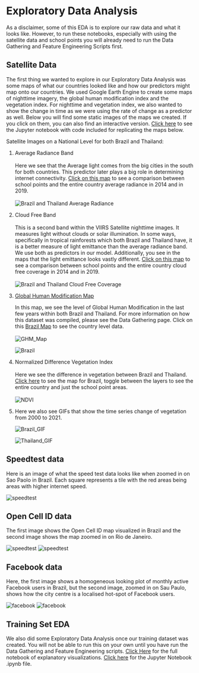 # Exploratory Data Analysis

As a disclaimer, some of this EDA is to explore our raw data and what it looks like. However, to run these notebooks, especially with using the satellite data and school points you will already need to run the Data Gathering and Feature Engineering Scripts first.

## Satellite Data
The first thing we wanted to explore in our Exploratory Data Analysis was some maps of what our countries looked like and how our predictors might map onto our countries. We used Google Earth Engine to create some maps of nighttime imagery, the global human modification index and the vegetation index. For nighttime and vegetation index, we also wanted to show the change in time as we were using the rate of change as a predictor as well. Below you will find some static images of the maps we created. If you click on them, you can also find an interactive version. [Click here](scripts/Satellite_Data_EDA.ipynb) to see the Jupyter notebook with code included for replicating the maps below. 

Satellite Images on a National Level for both Brazil and Thailand:

1. Average Radiance Band <br></br>
    Here we see that the Average light comes from the big cities in the south for both countries. This predictor later plays a big role in determining internet connectivity. [Click on this map](Images/avg_rad_layers.html) to see a comparison between school points and the entire country average radiance in 2014 and in 2019. <br></br>
    ![Brazil and Thailand Average Radiance](Images/Avg_Rad_Brazil_Thailand.PNG)

2. Cloud Free Band <br></br>
    This is a second band within the VIIRS Satellite nighttime images. It measures light without clouds or solar illumination. In some ways, specifically in tropical rainforests which both Brazil and Thailand have, it is a better measure of light emittance than the average radiance band. We use both as predictors in our model. Additionally, you see in the maps that the light emittance looks vastly different.  [Click on this map](Images/cf_cvg_layers.html) to see a comparison between school points and the entire country cloud free coverage in 2014 and in 2019. <br></br>
    ![Brazil and Thailand Cloud Free Coverage](Images/cf_cvg_Brazil_Thailand.PNG)


3. [Global Human Modification Map](Images/ghm_map.html)

    In this map, we see the level of Global Human Modification in the last few years within both Brazil and Thailand. For more information on how this dataset was compiled, please see the Data Gathering page. Click on this [Brazil Map](Images/ghm_map.html) to see the country level data. <br></br>
    ![GHM_Map](Images/GHM_Schools.PNG)

    ![Brazil](Images/GHM_Brazil_Thailand.PNG)

4. Normalized Difference Vegetation Index <br></br>
    Here we see the difference in vegetation between Brazil and Thailand. [Click here](Images/NDVI_Brazil.html) to see the map for Brazil, toggle between the layers to see the entire country and just the school point areas. <br></br>
    ![NDVI](Images/NDVI.PNG)


6. Here we also see GIFs that show the time series change of vegetation from 2000 to 2021. 

    ![Brazil_GIF](Images/Brazil_output.gif)

    ![Thailand_GIF](Images/output.gif)


## Speedtest data

Here is an image of what the speed test data looks like when zoomed in on Sao Paolo in Brazil. Each square represents a tile with the red areas being areas with higher internet speed.

![speedtest](Images/speedtest_brazil.png)

## Open Cell ID data
The first image shows the Open Cell ID map visualized in Brazil and the second image shows the map zoomed in on Rio de Janeiro. 

![speedtest](Images/Brazil_OpenCell.png)
![speedtest](Images/Rio_OpenCell.png)

## Facebook data
Here, the first image shows a homogeneous looking plot of monthly active Facebook users in Brazil, but the second image, zoomed in on Sau Paulo, shows how the city centre is a localised hot-spot of Facebook users.

![facebook](Images/brazil_mau)
![facebook](Images/saupaulo_mau)

## Training Set EDA
We also did some Exploratory Data Analysis once our training dataset was created. You will not be able to run this on your own until you have run the Data Gathering and Feature Engineering scripts. [Click Here](scripts/testing.html) for the full notebook of explanatory visualizations. [Click here](scripts/testing.ipynb) for the Jupyter Notebook .ipynb file. 
